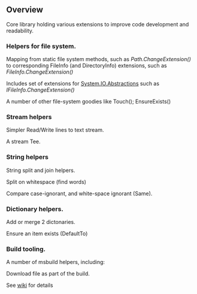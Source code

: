 ## Overview
Core library holding various extensions to improve code development and readability.

### Helpers for file system.

Mapping from static file system methods, such as _Path.ChangeExtension()_
to corresponding FileInfo (and DirectoryInfo) extensions, 
such as _FileInfo.ChangeExtension()_

Includes set of extensions for [System.IO.Abstractions](https://github.com/TestableIO/System.IO.Abstractions)
such as _IFileInfo.ChangeExtension()_

A number of other file-system goodies like Touch(); EnsureExists()

### Stream helpers

Simpler Read/Write lines to text stream.

A stream Tee.

### String helpers
String split and join helpers.

Split on whitespace (find words)

Compare case-ignorant, and white-space ignorant (Same).

### Dictionary helpers.
Add or merge 2 dictonaries.

Ensure an item exists (DefaultTo)

### Build tooling.

A number of msbuild helpers, including:

Download file as part of the build.



See [wiki](https://github.com/Dkowald/kwd.CoreUtil/wiki/) for details
